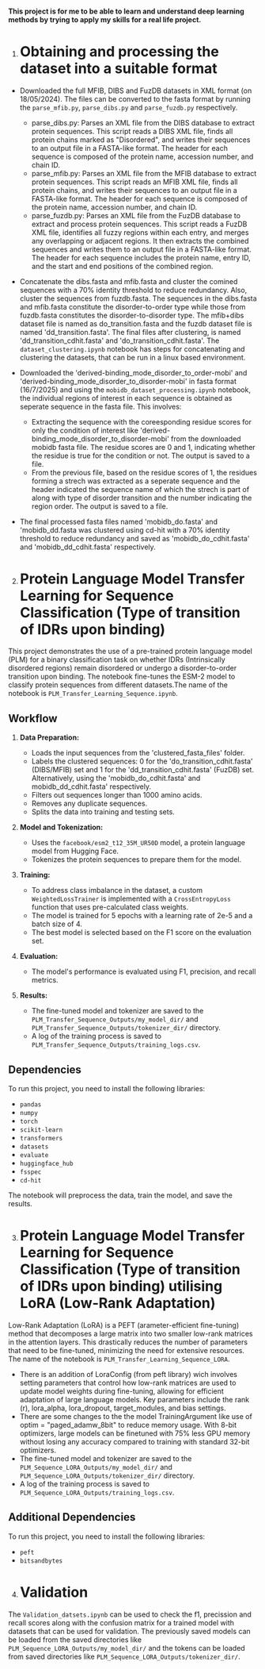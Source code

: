 #### This project is for me to be able to learn and understand deep learning methods by trying to apply my skills for a real life project.

1. # Obtaining and processing the dataset into a suitable format

* Downloaded the full MFIB, DIBS and FuzDB datasets in XML format (on 18/05/2024). The files can be converted to the fasta format by running the `parse_mfib.py`, `parse_dibs.py` and `parse_fuzdb.py` respectively. 
    * parse_dibs.py: Parses an XML file from the DIBS database to extract protein sequences. This script reads a DIBS XML file, finds all protein chains marked as "Disordered", and writes their sequences to an output file in a FASTA-like format. The header for each sequence is composed of the protein name, accession number, and chain ID.
    * parse_mfib.py: Parses an XML file from the MFIB database to extract protein sequences. This script reads an MFIB XML file, finds all protein chains, and writes their sequences to an output file in a FASTA-like format. The header for each sequence is composed of the protein name, accession number, and chain ID.
    * parse_fuzdb.py: Parses an XML file from the FuzDB database to extract and process protein sequences. This script reads a FuzDB XML file, identifies all fuzzy regions within each entry, and merges any overlapping or adjacent regions. It then extracts the combined sequences and writes them to an output file in a FASTA-like format. The header for each sequence includes the protein name, entry ID, and the start and end positions of the combined region.
* Concatenate the dibs.fasta and mfib.fasta and cluster the comined sequences with a 70% identity threshold to reduce redundancy. Also, cluster the sequences from fuzdb.fasta. The sequences in the dibs.fasta and mfib.fasta constitute the disorder-to-order type while those from fuzdb.fasta constitutes the disorder-to-disorder type. The mfib+dibs dataset file is named as do_transition.fasta and the fuzdb dataset file is named 'dd_transition.fasta'. The final files after clustering, is named 'dd_transition_cdhit.fasta' and 'do_transition_cdhit.fasta'. The `dataset_clustering.ipynb` notebook has steps for concatenating and clustering the datasets, that can be run in a linux based environment.

* Downloaded the 'derived-binding_mode_disorder_to_order-mobi' and 'derived-binding_mode_disorder_to_disorder-mobi' in fasta format (16/7/2025) and using the `mobidb_dataset_processing.ipynb` notebook, the individual regions of interest in each sequence is obtained as seperate sequence in the fasta file. This involves:
    * Extracting the sequence with the coreesponding residue scores for only the condition of interest like 'derived-binding_mode_disorder_to_disorder-mobi' from the downloaded mobidb fasta file. The residue scores are 0 and 1, indicating whether the residue is true for the condition or not. The output is saved to a file.
    * From the previous file, based on the residue scores of 1, the residues forming a strech was extracted as a seperate sequence and the header indicated the sequence name of which the strech is part of along with type of disorder transition and the number indicating the region order. The output is saved to a file.
* The final processed fasta files named 'mobidb_do.fasta' and 'mobidb_dd.fasta was clustered using cd-hit with a 70% identity threshold to reduce redundancy and saved as 'mobidb_do_cdhit.fasta' and 'mobidb_dd_cdhit.fasta' respectively.
  

2. # Protein Language Model Transfer Learning for Sequence Classification (Type of transition of IDRs upon binding)

This project demonstrates the use of a pre-trained protein language model (PLM) for a binary classification task on whether IDRs (Intrinsically disordered regions) remain disordered or undergo a disorder-to-order transition upon binding. The notebook fine-tunes the ESM-2 model to classify protein sequences from different datasets.The name of the notebook is `PLM_Transfer_Learning_Sequence.ipynb`.

## Workflow

1.  **Data Preparation:**
    *   Loads the input sequences from the 'clustered_fasta_files' folder.
    *   Labels the clustered sequences: 0 for the 'do_transition_cdhit.fasta' (DIBS/MFIB) set and 1 for the 'dd_transition_cdhit.fasta' (FuzDB) set. Alternatively, using the 'mobidb_do_cdhit.fasta' and mobidb_dd_cdhit.fasta' respectively.
    *   Filters out sequences longer than 1000 amino acids.
    *   Removes any duplicate sequences.
    *   Splits the data into training and testing sets.

2.  **Model and Tokenization:**
    *   Uses the `facebook/esm2_t12_35M_UR50D` model, a protein language model from Hugging Face.
    *   Tokenizes the protein sequences to prepare them for the model.

3.  **Training:**
    *   To address class imbalance in the dataset, a custom `WeightedLossTrainer` is implemented with a `CrossEntropyLoss` function that uses pre-calculated class weights.
    *   The model is trained for 5 epochs with a learning rate of 2e-5 and a batch size of 4.
    *   The best model is selected based on the F1 score on the evaluation set.

4.  **Evaluation:**
    *   The model's performance is evaluated using F1, precision, and recall metrics.

5.  **Results:**
    *   The fine-tuned model and tokenizer are saved to the `PLM_Transfer_Sequence_Outputs/my_model_dir/` and `PLM_Transfer_Sequence_Outputs/tokenizer_dir/` directory.
    *   A log of the training process is saved to `PLM_Transfer_Sequence_Outputs/training_logs.csv`.

## Dependencies

To run this project, you need to install the following libraries:

*   `pandas`
*   `numpy`
*   `torch`
*   `scikit-learn`
*   `transformers`
*   `datasets`
*   `evaluate`
*   `huggingface_hub`
*   `fsspec`
*   `cd-hit`


The notebook will preprocess the data, train the model, and save the results.

3. # Protein Language Model Transfer Learning for Sequence Classification (Type of transition of IDRs upon binding) utilising LoRA (Low-Rank Adaptation)

Low-Rank Adaptation (LoRA) is a PEFT (arameter-efficient fine-tuning) method that decomposes a large matrix into two smaller low-rank matrices in the attention layers. This drastically reduces the number of parameters that need to be fine-tuned, minimizing the need for extensive resources. The name of the notebook is `PLM_Transfer_Learning_Sequence_LORA`.

* There is an addition of LoraConfig (from peft library) wich involves setting parameters that control how low-rank matrices are used to update model weights during fine-tuning, allowing for efficient adaptation of large language models. Key parameters include the rank (r), lora_alpha, lora_dropout, target_modules, and bias settings.
* There are some changes to the the model TrainingArgument like use of optim = "paged_adamw_8bit" to reduce memory usage. With 8-bit optimizers, large models can be finetuned with 75% less GPU memory without losing any accuracy compared to training with standard 32-bit optimizers. 
* The fine-tuned model and tokenizer are saved to the `PLM_Sequence_LORA_Outputs/my_model_dir/` and `PLM_Sequence_LORA_Outputs/tokenizer_dir/` directory.
* A log of the training process is saved to `PLM_Sequence_LORA_Outputs/training_logs.csv`.

## Additional Dependencies

To run this project, you need to install the following libraries:

*   `peft`
*   `bitsandbytes`

4. # Validation

The `Validation_datsets.ipynb` can be used to check the f1, precission and recall scores along with the confusion matrix for a trained model with datasets that can be used for validation. The previously saved models can be loaded from the saved directories like `PLM_Sequence_LORA_Outputs/my_model_dir/` and the tokens can be loaded from saved directories like `PLM_Sequence_LORA_Outputs/tokenizer_dir/`.